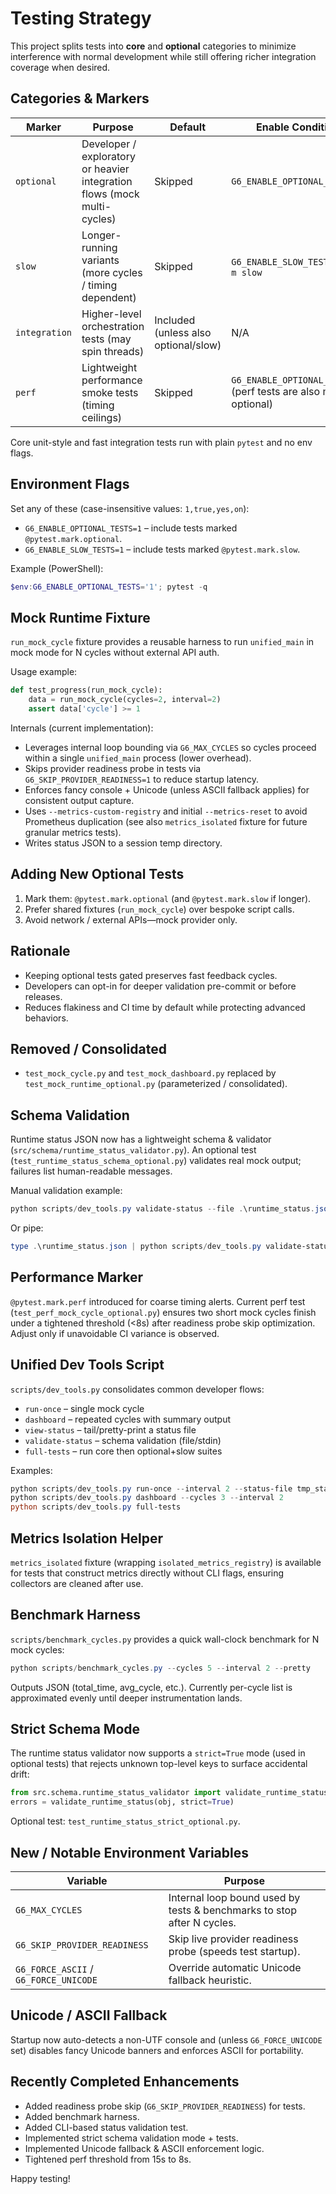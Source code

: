 # Testing Strategy

This project splits tests into **core** and **optional** categories to minimize interference with normal development while still offering richer integration coverage when desired.

## Categories & Markers

| Marker | Purpose | Default | Enable Condition |
|--------|---------|---------|------------------|
| `optional` | Developer / exploratory or heavier integration flows (mock multi-cycles) | Skipped | `G6_ENABLE_OPTIONAL_TESTS=1` |
| `slow` | Longer-running variants (more cycles / timing dependent) | Skipped | `G6_ENABLE_SLOW_TESTS=1` or `-m slow` |
| `integration` | Higher-level orchestration tests (may spin threads) | Included (unless also optional/slow) | N/A |
| `perf` | Lightweight performance smoke tests (timing ceilings) | Skipped | `G6_ENABLE_OPTIONAL_TESTS=1` (perf tests are also marked optional) |

Core unit-style and fast integration tests run with plain `pytest` and no env flags.

## Environment Flags

Set any of these (case-insensitive values: `1,true,yes,on`):

- `G6_ENABLE_OPTIONAL_TESTS=1` – include tests marked `@pytest.mark.optional`.
- `G6_ENABLE_SLOW_TESTS=1` – include tests marked `@pytest.mark.slow`.

Example (PowerShell):
```powershell
$env:G6_ENABLE_OPTIONAL_TESTS='1'; pytest -q
```

## Mock Runtime Fixture

`run_mock_cycle` fixture provides a reusable harness to run `unified_main` in mock mode for N cycles without external API auth.

Usage example:
```python
def test_progress(run_mock_cycle):
    data = run_mock_cycle(cycles=2, interval=2)
    assert data['cycle'] >= 1
```

Internals (current implementation):
- Leverages internal loop bounding via `G6_MAX_CYCLES` so cycles proceed within a single `unified_main` process (lower overhead).
- Skips provider readiness probe in tests via `G6_SKIP_PROVIDER_READINESS=1` to reduce startup latency.
- Enforces fancy console + Unicode (unless ASCII fallback applies) for consistent output capture.
- Uses `--metrics-custom-registry` and initial `--metrics-reset` to avoid Prometheus duplication (see also `metrics_isolated` fixture for future granular metrics tests).
- Writes status JSON to a session temp directory.

## Adding New Optional Tests
1. Mark them: `@pytest.mark.optional` (and `@pytest.mark.slow` if longer).
2. Prefer shared fixtures (`run_mock_cycle`) over bespoke script calls.
3. Avoid network / external APIs—mock provider only.

## Rationale
- Keeping optional tests gated preserves fast feedback cycles.
- Developers can opt-in for deeper validation pre-commit or before releases.
- Reduces flakiness and CI time by default while protecting advanced behaviors.

## Removed / Consolidated
- `test_mock_cycle.py` and `test_mock_dashboard.py` replaced by `test_mock_runtime_optional.py` (parameterized / consolidated).

## Schema Validation
Runtime status JSON now has a lightweight schema & validator (`src/schema/runtime_status_validator.py`).
An optional test (`test_runtime_status_schema_optional.py`) validates real mock output; failures list human-readable messages.

Manual validation example:
```powershell
python scripts/dev_tools.py validate-status --file .\runtime_status.json
```
Or pipe:
```powershell
type .\runtime_status.json | python scripts/dev_tools.py validate-status
```

## Performance Marker
`@pytest.mark.perf` introduced for coarse timing alerts. Current perf test (`test_perf_mock_cycle_optional.py`) ensures two short mock cycles finish under a tightened threshold (<8s) after readiness probe skip optimization. Adjust only if unavoidable CI variance is observed.

## Unified Dev Tools Script
`scripts/dev_tools.py` consolidates common developer flows:
- `run-once` – single mock cycle
- `dashboard` – repeated cycles with summary output
- `view-status` – tail/pretty-print a status file
- `validate-status` – schema validation (file/stdin)
- `full-tests` – run core then optional+slow suites

Examples:
```powershell
python scripts/dev_tools.py run-once --interval 2 --status-file tmp_status.json
python scripts/dev_tools.py dashboard --cycles 3 --interval 2
python scripts/dev_tools.py full-tests
```

## Metrics Isolation Helper
`metrics_isolated` fixture (wrapping `isolated_metrics_registry`) is available for tests that construct metrics directly without CLI flags, ensuring collectors are cleaned after use.

## Benchmark Harness
`scripts/benchmark_cycles.py` provides a quick wall-clock benchmark for N mock cycles:
```powershell
python scripts/benchmark_cycles.py --cycles 5 --interval 2 --pretty
```
Outputs JSON (total_time, avg_cycle, etc.). Currently per-cycle list is approximated evenly until deeper instrumentation lands.

## Strict Schema Mode
The runtime status validator now supports a `strict=True` mode (used in optional tests) that rejects unknown top-level keys to surface accidental drift:
```python
from src.schema.runtime_status_validator import validate_runtime_status
errors = validate_runtime_status(obj, strict=True)
```
Optional test: `test_runtime_status_strict_optional.py`.

## New / Notable Environment Variables
| Variable | Purpose |
|----------|---------|
| `G6_MAX_CYCLES` | Internal loop bound used by tests & benchmarks to stop after N cycles. |
| `G6_SKIP_PROVIDER_READINESS` | Skip live provider readiness probe (speeds test startup). |
| `G6_FORCE_ASCII` / `G6_FORCE_UNICODE` | Override automatic Unicode fallback heuristic. |

## Unicode / ASCII Fallback
Startup now auto-detects a non-UTF console and (unless `G6_FORCE_UNICODE` set) disables fancy Unicode banners and enforces ASCII for portability.

## Recently Completed Enhancements
- Added readiness probe skip (`G6_SKIP_PROVIDER_READINESS`) for tests.
- Added benchmark harness.
- Added CLI-based status validation test.
- Implemented strict schema validation mode + tests.
- Implemented Unicode fallback & ASCII enforcement logic.
- Tightened perf threshold from 15s to 8s.

Happy testing!
